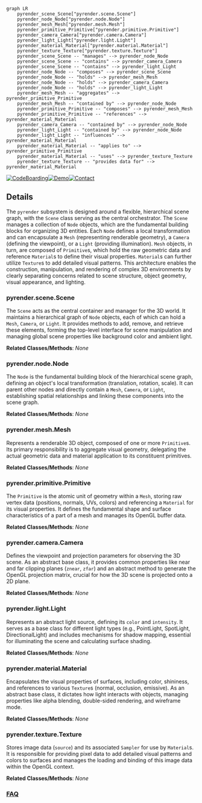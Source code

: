 ```mermaid
graph LR
    pyrender_scene_Scene["pyrender.scene.Scene"]
    pyrender_node_Node["pyrender.node.Node"]
    pyrender_mesh_Mesh["pyrender.mesh.Mesh"]
    pyrender_primitive_Primitive["pyrender.primitive.Primitive"]
    pyrender_camera_Camera["pyrender.camera.Camera"]
    pyrender_light_Light["pyrender.light.Light"]
    pyrender_material_Material["pyrender.material.Material"]
    pyrender_texture_Texture["pyrender.texture.Texture"]
    pyrender_scene_Scene -- "manages" --> pyrender_node_Node
    pyrender_scene_Scene -- "contains" --> pyrender_camera_Camera
    pyrender_scene_Scene -- "contains" --> pyrender_light_Light
    pyrender_node_Node -- "composes" --> pyrender_scene_Scene
    pyrender_node_Node -- "holds" --> pyrender_mesh_Mesh
    pyrender_node_Node -- "holds" --> pyrender_camera_Camera
    pyrender_node_Node -- "holds" --> pyrender_light_Light
    pyrender_mesh_Mesh -- "aggregates" --> pyrender_primitive_Primitive
    pyrender_mesh_Mesh -- "contained by" --> pyrender_node_Node
    pyrender_primitive_Primitive -- "composes" --> pyrender_mesh_Mesh
    pyrender_primitive_Primitive -- "references" --> pyrender_material_Material
    pyrender_camera_Camera -- "contained by" --> pyrender_node_Node
    pyrender_light_Light -- "contained by" --> pyrender_node_Node
    pyrender_light_Light -- "influences" --> pyrender_material_Material
    pyrender_material_Material -- "applies to" --> pyrender_primitive_Primitive
    pyrender_material_Material -- "uses" --> pyrender_texture_Texture
    pyrender_texture_Texture -- "provides data for" --> pyrender_material_Material
```

[![CodeBoarding](https://img.shields.io/badge/Generated%20by-CodeBoarding-9cf?style=flat-square)](https://github.com/CodeBoarding/GeneratedOnBoardings)[![Demo](https://img.shields.io/badge/Try%20our-Demo-blue?style=flat-square)](https://www.codeboarding.org/demo)[![Contact](https://img.shields.io/badge/Contact%20us%20-%20contact@codeboarding.org-lightgrey?style=flat-square)](mailto:contact@codeboarding.org)

## Details

The `pyrender` subsystem is designed around a flexible, hierarchical scene graph, with the `Scene` class serving as the central orchestrator. The `Scene` manages a collection of `Node` objects, which are the fundamental building blocks for organizing 3D entities. Each `Node` defines a local transformation and can encapsulate a `Mesh` (representing renderable geometry), a `Camera` (defining the viewpoint), or a `Light` (providing illumination). `Mesh` objects, in turn, are composed of `Primitive`s, which hold the raw geometric data and reference `Material`s to define their visual properties. `Material`s can further utilize `Texture`s to add detailed visual patterns. This architecture enables the construction, manipulation, and rendering of complex 3D environments by clearly separating concerns related to scene structure, object geometry, visual appearance, and lighting.

### pyrender.scene.Scene
The `Scene` acts as the central container and manager for the 3D world. It maintains a hierarchical graph of `Node` objects, each of which can hold a `Mesh`, `Camera`, or `Light`. It provides methods to add, remove, and retrieve these elements, forming the top-level interface for scene manipulation and managing global scene properties like background color and ambient light.


**Related Classes/Methods**: _None_

### pyrender.node.Node
The `Node` is the fundamental building block of the hierarchical scene graph, defining an object's local transformation (translation, rotation, scale). It can parent other nodes and directly contain a `Mesh`, `Camera`, or `Light`, establishing spatial relationships and linking these components into the scene graph.


**Related Classes/Methods**: _None_

### pyrender.mesh.Mesh
Represents a renderable 3D object, composed of one or more `Primitive`s. Its primary responsibility is to aggregate visual geometry, delegating the actual geometric data and material application to its constituent primitives.


**Related Classes/Methods**: _None_

### pyrender.primitive.Primitive
The `Primitive` is the atomic unit of geometry within a `Mesh`, storing raw vertex data (positions, normals, UVs, colors) and referencing a `Material` for its visual properties. It defines the fundamental shape and surface characteristics of a part of a mesh and manages its OpenGL buffer data.


**Related Classes/Methods**: _None_

### pyrender.camera.Camera
Defines the viewpoint and projection parameters for observing the 3D scene. As an abstract base class, it provides common properties like near and far clipping planes (`znear`, `zfar`) and an abstract method to generate the OpenGL projection matrix, crucial for how the 3D scene is projected onto a 2D plane.


**Related Classes/Methods**: _None_

### pyrender.light.Light
Represents an abstract light source, defining its `color` and `intensity`. It serves as a base class for different light types (e.g., PointLight, SpotLight, DirectionalLight) and includes mechanisms for shadow mapping, essential for illuminating the scene and calculating surface shading.


**Related Classes/Methods**: _None_

### pyrender.material.Material
Encapsulates the visual properties of surfaces, including color, shininess, and references to various `Texture`s (normal, occlusion, emissive). As an abstract base class, it dictates how light interacts with objects, managing properties like alpha blending, double-sided rendering, and wireframe mode.


**Related Classes/Methods**: _None_

### pyrender.texture.Texture
Stores image data (`source`) and its associated `Sampler` for use by `Material`s. It is responsible for providing pixel data to add detailed visual patterns and colors to surfaces and manages the loading and binding of this image data within the OpenGL context.


**Related Classes/Methods**: _None_



### [FAQ](https://github.com/CodeBoarding/GeneratedOnBoardings/tree/main?tab=readme-ov-file#faq)